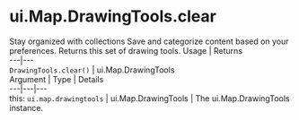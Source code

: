  
#  ui.Map.DrawingTools.clear
Stay organized with collections  Save and categorize content based on your preferences. 
Returns this set of drawing tools.
Usage | Returns  
---|---  
`DrawingTools.clear()` | ui.Map.DrawingTools  
Argument | Type | Details  
---|---|---  
this: `ui.map.drawingtools` | ui.Map.DrawingTools | The ui.Map.DrawingTools instance.  
